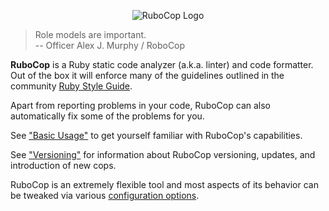 <p align="center">
  <img src="https://raw.githubusercontent.com/rubocop-hq/rubocop/master/logo/rubo-logo-horizontal.png" alt="RuboCop Logo"/>
</p>

> Role models are important. <br/>
> -- Officer Alex J. Murphy / RoboCop

**RuboCop** is a Ruby static code analyzer (a.k.a. linter) and code
formatter. Out of the box it will enforce many of the guidelines
outlined in the community [Ruby Style Guide](https://rubystyle.guide).

Apart from reporting problems in your code, RuboCop can also
automatically fix some of the problems for you.

See ["Basic Usage"](basic_usage.md) to get yourself familiar with RuboCop's
capabilities.

See ["Versioning"](versioning.md) for information about RuboCop versioning,
updates, and introduction of new cops.

RuboCop is an extremely flexible tool and most aspects of its behavior
can be tweaked via various [configuration
options](https://github.com/rubocop-hq/rubocop/blob/master/config/default.yml).
